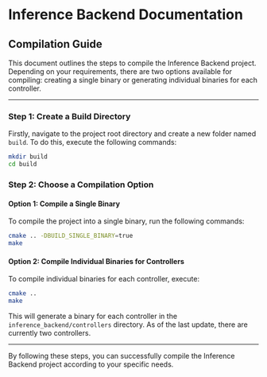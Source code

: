 # Inference Backend Documentation

## Compilation Guide

This document outlines the steps to compile the Inference Backend project. Depending on your requirements, there are two options available for compiling: creating a single binary or generating individual binaries for each controller.

---

### Step 1: Create a Build Directory
Firstly, navigate to the project root directory and create a new folder named `build`. To do this, execute the following commands:

```bash
mkdir build
cd build
```

### Step 2: Choose a Compilation Option

#### Option 1: Compile a Single Binary

To compile the project into a single binary, run the following commands:

```bash
cmake .. -DBUILD_SINGLE_BINARY=true
make
```

#### Option 2: Compile Individual Binaries for Controllers

To compile individual binaries for each controller, execute:

```bash
cmake ..
make
```

This will generate a binary for each controller in the `inference_backend/controllers` directory. As of the last update, there are currently two controllers.

---

By following these steps, you can successfully compile the Inference Backend project according to your specific needs.